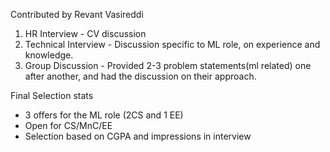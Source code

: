 Contributed by Revant Vasireddi

1. HR Interview - CV discussion
2. Technical Interview - Discussion specific to ML role, on experience and knowledge.
3. Group Discussion - Provided 2-3 problem statements(ml related) one after another, and had the discussion on their approach.

Final Selection stats
- 3 offers for the ML role (2CS and 1 EE)
- Open for CS/MnC/EE
- Selection based on CGPA and impressions in interview